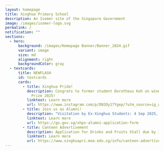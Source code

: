 ```yaml
---
layout: homepage
title: Xinghua Primary School
description: An Isomer site of the Singapore Government
image: /images/isomer-logo.svg
permalink: /
notification: ""
sections:
  - hero:
      background: /images/Homepage Banner/Banner_2024.gif
      variant: image
      size: md
      alignment: right
      backgroundColor: gray
  - textcards:
      title: NEWFLASH
      id: textcards
      cards:
        - title: Xinghua Pride!
          description: Congrats to former student Dorotheus Koh on winning the PM's Book
            Prize 2025!
          linktext: Learn more
          url: https://www.instagram.com/p/DN2Oy17Ygep/?utm_source=ig_web_copy_link
        - title: Join us as Alumni!
          description: "Visitation by Ex-Xinghua Students: 4 Sep 2025, 11 AM – 12 PM"
          linktext: Learn more
          url: https://go.gov.sg/xhps-alumni-application-form
        - title: Canteen Advertisement
          description: Application for Drinks and Fruits Stall due by 12 Sept 2025.
          linktext: Learn more
          url: https://www.xinghuapri.moe.edu.sg/info/canteen-advertisement/
---
```

